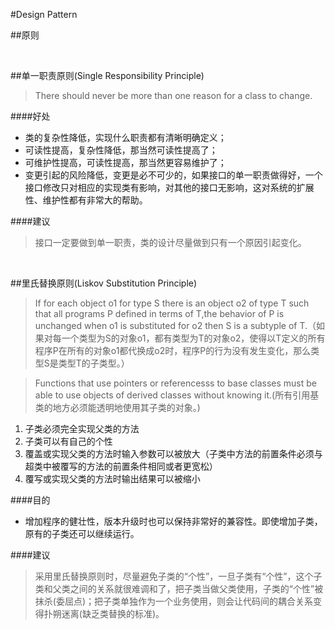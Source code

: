 #Design Pattern

##原则

<br>

##单一职责原则(Single Responsibility Principle)

>There should never be more than one reason for a class to change.

####好处

* 类的复杂性降低，实现什么职责都有清晰明确定义；
* 可读性提高，复杂性降低，那当然可读性提高了；
* 可维护性提高，可读性提高，那当然更容易维护了；
* 变更引起的风险降低，变更是必不可少的，如果接口的单一职责做得好，一个接口修改只对相应的实现类有影响，对其他的接口无影响，这对系统的扩展性、维护性都有非常大的帮助。 

####建议
>接口一定要做到单一职责，类的设计尽量做到只有一个原因引起变化。

<br>

##里氏替换原则(Liskov Substitution Principle)

>If for each object o1 for type S there is an object o2 of type T such that all programs P defined in terms of T,the behavior of P is unchanged when o1 is substituted for o2 then S is a subtyple of T.（如果对每一个类型为S的对象o1，都有类型为T的对象o2，使得以T定义的所有程序P在所有的对象o1都代换成o2时，程序P的行为没有发生变化，那么类型S是类型T的子类型。）

>Functions that use pointers or referencesss to base classes must be able to use objects of derived classes without knowing it.(所有引用基类的地方必须能透明地使用其子类的对象。)

1. 子类必须完全实现父类的方法
2. 子类可以有自己的个性
3. 覆盖或实现父类的方法时输入参数可以被放大（子类中方法的前置条件必须与超类中被覆写的方法的前置条件相同或者更宽松）
4. 覆写或实现父类的方法时输出结果可以被缩小

####目的

* 增加程序的健壮性，版本升级时也可以保持非常好的兼容性。即使增加子类，原有的子类还可以继续运行。

####建议
>采用里氏替换原则时，尽量避免子类的“个性”，一旦子类有“个性”，这个子类和父类之间的关系就很难调和了，把子类当做父类使用，子类的“个性”被抹杀(委屈点)；把子类单独作为一个业务使用，则会让代码间的耦合关系变得扑朔迷离(缺乏类替换的标准)。 

<br>













